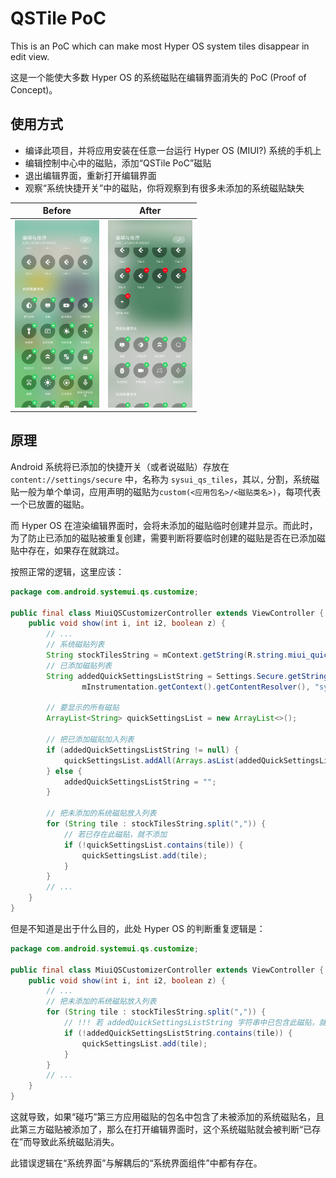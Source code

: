 # QSTile PoC

This is an PoC which can make most Hyper OS system tiles disappear in edit view.

这是一个能使大多数 Hyper OS 的系统磁贴在编辑界面消失的 PoC (Proof of Concept)。

## 使用方式

- 编译此项目，并将应用安装在任意一台运行 Hyper OS (MIUI?) 系统的手机上
- 编辑控制中心中的磁贴，添加“QSTile PoC”磁贴
- 退出编辑界面，重新打开编辑界面
- 观察“系统快捷开关”中的磁贴，你将观察到有很多未添加的系统磁贴缺失

| Before                                                   | After                                                  |
|----------------------------------------------------------|--------------------------------------------------------|
| <img alt="before" height="300px" src="/pic/before.jpg"/> | <img alt="after" height="300px" src="/pic/after.jpg"/> |

## 原理

Android 系统将已添加的快捷开关（或者说磁贴）存放在`content://settings/secure`
中，名称为 `sysui_qs_tiles`，其以`,`
分割，系统磁贴一般为单个单词，应用声明的磁贴为`custom(<应用包名>/<磁贴类名>)`，每项代表一个已放置的磁贴。

而 Hyper OS 在渲染编辑界面时，会将未添加的磁贴临时创建并显示。而此时，为了防止已添加的磁贴被重复创建，需要判断将要临时创建的磁贴是否在已添加磁贴中存在，如果存在就跳过。

按照正常的逻辑，这里应该：

```java
package com.android.systemui.qs.customize;

public final class MiuiQSCustomizerController extends ViewController {
    public void show(int i, int i2, boolean z) {
        // ...
        // 系统磁贴列表
        String stockTilesString = mContext.getString(R.string.miui_quick_settings_tiles_stock).split(",");
        // 已添加磁贴列表
        String addedQuickSettingsListString = Settings.Secure.getString(
                mInstrumentation.getContext().getContentResolver(), "sysui_qs_tiles");

        // 要显示的所有磁贴
        ArrayList<String> quickSettingsList = new ArrayList<>();

        // 把已添加磁贴加入列表
        if (addedQuickSettingsListString != null) {
            quickSettingsList.addAll(Arrays.asList(addedQuickSettingsListString.split(",")));
        } else {
            addedQuickSettingsListString = "";
        }

        // 把未添加的系统磁贴放入列表
        for (String tile : stockTilesString.split(",")) {
            // 若已存在此磁贴，就不添加
            if (!quickSettingsList.contains(tile)) {
                quickSettingsList.add(tile);
            }
        }
        // ...
    }
}
```

但是不知道是出于什么目的，此处 Hyper OS 的判断重复逻辑是：

```java
package com.android.systemui.qs.customize;

public final class MiuiQSCustomizerController extends ViewController {
    public void show(int i, int i2, boolean z) {
        // ...
        // 把未添加的系统磁贴放入列表
        for (String tile : stockTilesString.split(",")) {
            // !!! 若 addedQuickSettingsListString 字符串中已包含此磁贴，就不添加
            if (!addedQuickSettingsListString.contains(tile)) {
                quickSettingsList.add(tile);
            }
        }
        // ...
    }
}
```

这就导致，如果“碰巧”第三方应用磁贴的包名中包含了未被添加的系统磁贴名，且此第三方磁贴被添加了，那么在打开编辑界面时，这个系统磁贴就会被判断“已存在”而导致此系统磁贴消失。

此错误逻辑在“系统界面”与解耦后的“系统界面组件”中都有存在。